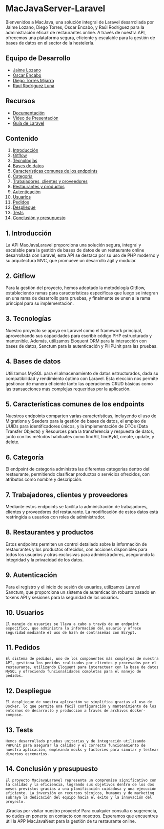 # MacJavaServer-Laravel

Bienvenidos a MacJava, una solución integral de Laravel desarrollada por Jaime Lozano, Diego Torres, Oscar Encabo, y Raúl Rodríguez para la administración eficaz de restaurantes online. A través de nuestra API, ofrecemos una plataforma segura, eficiente y escalable para la gestión de bases de datos en el sector de la hostelería.

## Equipo de Desarrollo

- [Jaime Lozano](https://github.com/jaime9lozano)
- [Oscar Encabo](https://github.com/Diokar017)
- [Diego Torres Mijarra](https://github.com/DiegoTorresMijarra)
- [Raul Rodriguez Luna](https://github.com/raulrz11)

## Recursos

- [Documentación](https://github.com/DiegoTorresMijarra/MacJavaServer-Laravel/tree/master/pdf/MacJava-Laravel.pdf)
- [Video de Presentación](https://www.youtube.com/watch?v=vtqjlQRBHZ4&ab_channel=OscarEncabo )
- [Guía de Laravel](https://github.com/DiegoTorresMijarra/MacJavaServer-Laravel/tree/master/README_LARAVEL.md)

## Contenido

1. [Introducción](#introducción)
2. [Gitflow](#gitflow)
3. [Tecnologías](#tecnologías)
4. [Bases de datos](#bases-de-datos)
5. [Características comunes de los endpoints](#características-comunes-de-los-endpoints)
6. [Categoría](#categoría)
7. [Trabajadores, clientes y proveedores](#trabajadores-clientes-y-proveedores)
8. [Restaurantes y productos](#restaurantes-y-productos)
9. [Autenticación](#autenticación)
10. [Usuarios](#usuarios)
11. [Pedidos](#pedidos)
12. [Despliegue](#despliegue)
13. [Tests](#tests)
14. [Conclusión y presupuesto](#conclusión-y-presupuesto)

## 1. Introducción <a name="introducción"></a>
   La API MacJavaLaravel proporciona una solución segura, integral y escalable para la gestión de bases de datos de un restaurante online desarrollada con Laravel, esta API se destaca por su uso de PHP moderno y su arquitectura MVC, que promueve un desarrollo ágil y modular.

## 2. Gitflow <a name="gitflow"></a>
   Para la gestión del proyecto, hemos adoptado la metodología Gitflow, estableciendo ramas para características específicas que luego se integran en una rama de desarrollo para pruebas, y finalmente se unen a la rama principal para su implementación.

## 3. Tecnologías <a name="tecnologías"></a>
   Nuestro proyecto se apoya en Laravel como el framework principal, aprovechando sus capacidades para escribir código PHP estructurado y mantenible. Además, utilizamos Eloquent ORM para la interacción con bases de datos, Sanctum para la autenticación y PHPUnit para las pruebas.

## 4. Bases de datos <a name="bases-de-datos"></a>
   Utilizamos MySQL para el almacenamiento de datos estructurados, dada su compatibilidad y rendimiento óptimo con Laravel. Esta elección nos permite gestionar de manera eficiente tanto las operaciones CRUD básicas como las transacciones más complejas requeridas por la aplicación.

## 5. Características comunes de los endpoints <a name="características-comunes-de-los-endpoints"></a>
   Nuestros endpoints comparten varias características, incluyendo el uso de Migrations y Seeders para la gestión de bases de datos, el empleo de UUIDs para identificadores únicos, y la implementación de DTOs (Data Transfer Objects) y Resources para la transferencia y respuesta de datos, junto con los métodos habituales como findAll, findById, create, update, y delete.

## 6. Categoría <a name="categoría"></a>
   El endpoint de categoría administra las diferentes categorías dentro del restaurante, permitiendo clasificar productos o servicios ofrecidos, con atributos como nombre y descripción.

## 7. Trabajadores, clientes y proveedores <a name="trabajadores-clientes-y-proveedores"></a>
   Mediante estos endpoints se facilita la administración de trabajadores, clientes y proveedores del restaurante. La modificación de estos datos está restringida a usuarios con roles de administrador.

## 8. Restaurantes y productos <a name="restaurantes-y-productos"></a>
   Estos endpoints permiten un control detallado sobre la información de restaurantes y los productos ofrecidos, con acciones disponibles para todos los usuarios y otras exclusivas para administradores, asegurando la integridad y la privacidad de los datos.

## 9. Autenticación <a name="autenticación"></a>
   Para el registro y el inicio de sesión de usuarios, utilizamos Laravel Sanctum, que proporciona un sistema de autenticación robusto basado en tokens API y sesiones para la seguridad de los usuarios.

## 10. Usuarios <a name="usuarios"></a>
    El manejo de usuarios se lleva a cabo a través de un endpoint específico, que administra la información del usuario y ofrece seguridad mediante el uso de hash de contraseñas con Bcrypt.

## 11. Pedidos <a name="pedidos"></a>
    El sistema de pedidos, uno de los componentes más complejos de nuestra API, gestiona los pedidos realizados por clientes y procesados por el restaurante, utilizando Eloquent para interactuar con la base de datos MySQL y ofreciendo funcionalidades completas para el manejo de pedidos.

## 12. Despliegue <a name="despliegue"></a>
    El despliegue de nuestra aplicación se simplifica gracias al uso de Docker, lo que permite una fácil configuración y mantenimiento de los entornos de desarrollo y producción a través de archivos docker-compose.

## 13. Tests <a name="tests"></a>
    Hemos desarrollado pruebas unitarias y de integración utilizando PHPUnit para asegurar la calidad y el correcto funcionamiento de nuestra aplicación, empleando mocks y factories para simular y testear diversos escenarios.

## 14. Conclusión y presupuesto <a name="conclusión-y-presupuesto"></a>
    El proyecto MacJavaLaravel representa un compromiso significativo con la calidad y la eficiencia, logrando sus objetivos dentro de los dos meses previstos gracias a una planificación cuidadosa y una ejecución eficiente. La inversión en recursos técnicos, humanos y de marketing subraya la dedicación del equipo hacia el éxito y la innovación del proyecto.
¡Gracias por visitar nuestro proyecto! Para cualquier consulta o sugerencia, no dudes en ponerte en contacto con nosotros. Esperamos que encuentres útil la APP MacJavaNest para la gestión de tu restaurante online.
